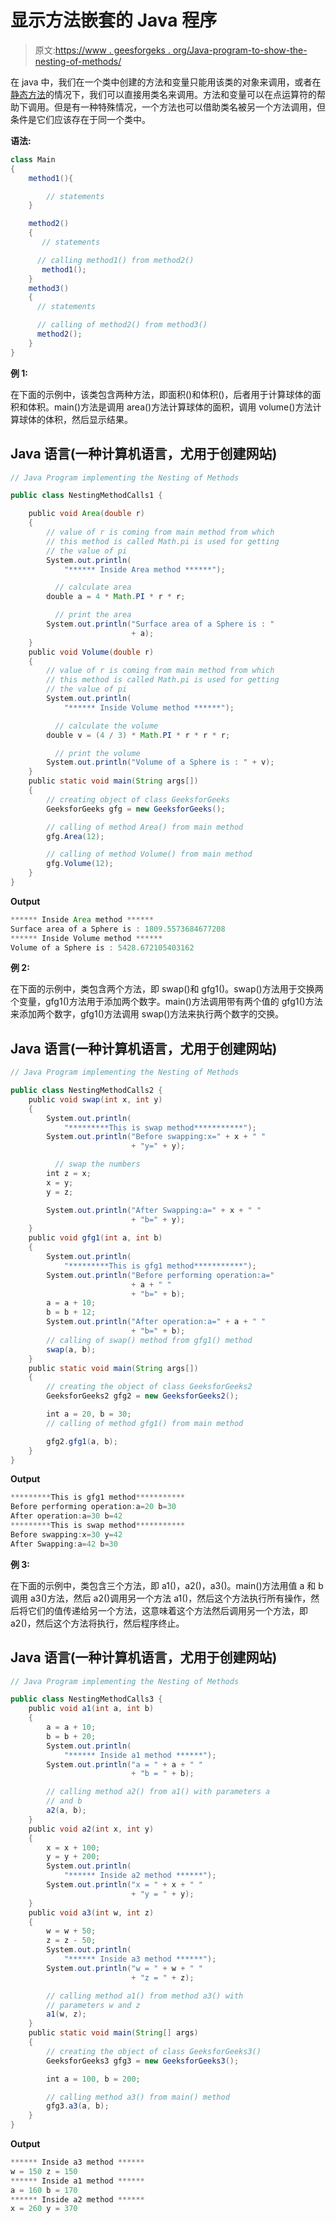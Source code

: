 # 显示方法嵌套的 Java 程序

> 原文:[https://www . geesforgeks . org/Java-program-to-show-the-nesting-of-methods/](https://www.geeksforgeeks.org/java-program-to-show-the-nesting-of-methods/)

在 java 中，我们在一个类中创建的方法和变量只能用该类的对象来调用，或者在[静态方法](https://www.geeksforgeeks.org/static-methods-vs-instance-methods-java/)的情况下，我们可以直接用类名来调用。方法和变量可以在点运算符的帮助下调用。但是有一种特殊情况，一个方法也可以借助类名被另一个方法调用，但条件是它们应该存在于同一个类中。

**语法:**

```java
class Main
{
    method1(){ 

        // statements
    } 

    method2()
    {
       // statements

      // calling method1() from method2()
       method1();
    }
    method3()
    {
      // statements

      // calling of method2() from method3()
      method2();
    }
}
```

**例 1:**

在下面的示例中，该类包含两种方法，即面积()和体积()，后者用于计算球体的面积和体积。main()方法是调用 area()方法计算球体的面积，调用 volume()方法计算球体的体积，然后显示结果。

## Java 语言(一种计算机语言，尤用于创建网站)

```java
// Java Program implementing the Nesting of Methods

public class NestingMethodCalls1 {

    public void Area(double r)
    {
        // value of r is coming from main method from which
        // this method is called Math.pi is used for getting
        // the value of pi
        System.out.println(
            "****** Inside Area method ******");

          // calculate area
        double a = 4 * Math.PI * r * r;

          // print the area
        System.out.println("Surface area of a Sphere is : "
                           + a);
    }
    public void Volume(double r)
    {
        // value of r is coming from main method from which
        // this method is called Math.pi is used for getting
        // the value of pi
        System.out.println(
            "****** Inside Volume method ******");

          // calculate the volume
        double v = (4 / 3) * Math.PI * r * r * r;

          // print the volume
        System.out.println("Volume of a Sphere is : " + v);
    }
    public static void main(String args[])
    {
        // creating object of class GeeksforGeeks
        GeeksforGeeks gfg = new GeeksforGeeks();

        // calling of method Area() from main method
        gfg.Area(12);

        // calling of method Volume() from main method
        gfg.Volume(12);
    }
}
```

**Output**

```java
****** Inside Area method ******
Surface area of a Sphere is : 1809.5573684677208
****** Inside Volume method ******
Volume of a Sphere is : 5428.672105403162

```

**例 2:**

在下面的示例中，类包含两个方法，即 swap()和 gfg1()。swap()方法用于交换两个变量，gfg1()方法用于添加两个数字。main()方法调用带有两个值的 gfg1()方法来添加两个数字，gfg1()方法调用 swap()方法来执行两个数字的交换。

## Java 语言(一种计算机语言，尤用于创建网站)

```java
// Java Program implementing the Nesting of Methods

public class NestingMethodCalls2 {
    public void swap(int x, int y)
    {
        System.out.println(
            "*********This is swap method***********");
        System.out.println("Before swapping:x=" + x + " "
                           + "y=" + y);

          // swap the numbers
        int z = x;
        x = y;
        y = z;

        System.out.println("After Swapping:a=" + x + " "
                           + "b=" + y);
    }
    public void gfg1(int a, int b)
    {
        System.out.println(
            "*********This is gfg1 method***********");
        System.out.println("Before performing operation:a="
                           + a + " "
                           + "b=" + b);
        a = a + 10;
        b = b + 12;
        System.out.println("After operation:a=" + a + " "
                           + "b=" + b);
        // calling of swap() method from gfg1() method
        swap(a, b);
    }
    public static void main(String args[])
    {
        // creating the object of class GeeksforGeeks2
        GeeksforGeeks2 gfg2 = new GeeksforGeeks2();

        int a = 20, b = 30;
        // calling of method gfg1() from main method

        gfg2.gfg1(a, b);
    }
}
```

**Output**

```java
*********This is gfg1 method***********
Before performing operation:a=20 b=30
After operation:a=30 b=42
*********This is swap method***********
Before swapping:x=30 y=42
After Swapping:a=42 b=30

```

**例 3:**

在下面的示例中，类包含三个方法，即 a1()，a2()，a3()。main()方法用值 a 和 b 调用 a3()方法，然后 a2()调用另一个方法 a1()，然后这个方法执行所有操作，然后将它们的值传递给另一个方法，这意味着这个方法然后调用另一个方法，即 a2()，然后这个方法将执行，然后程序终止。

## Java 语言(一种计算机语言，尤用于创建网站)

```java
// Java Program implementing the Nesting of Methods

public class NestingMethodCalls3 {
    public void a1(int a, int b)
    {
        a = a + 10;
        b = b + 20;
        System.out.println(
            "****** Inside a1 method ******");
        System.out.println("a = " + a + " "
                           + "b = " + b);

        // calling method a2() from a1() with parameters a
        // and b
        a2(a, b);
    }
    public void a2(int x, int y)
    {
        x = x + 100;
        y = y + 200;
        System.out.println(
            "****** Inside a2 method ******");
        System.out.println("x = " + x + " "
                           + "y = " + y);
    }
    public void a3(int w, int z)
    {
        w = w + 50;
        z = z - 50;
        System.out.println(
            "****** Inside a3 method ******");
        System.out.println("w = " + w + " "
                           + "z = " + z);

        // calling method a1() from method a3() with
        // parameters w and z
        a1(w, z);
    }
    public static void main(String[] args)
    {
        // creating the object of class GeeksforGeeks3()
        GeeksforGeeks3 gfg3 = new GeeksforGeeks3();

        int a = 100, b = 200;

        // calling method a3() from main() method
        gfg3.a3(a, b);
    }
}
```

**Output**

```java
****** Inside a3 method ******
w = 150 z = 150
****** Inside a1 method ******
a = 160 b = 170
****** Inside a2 method ******
x = 260 y = 370

```